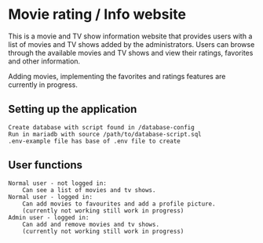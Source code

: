 # Movie rating / Info website
This is a movie and TV show information website that provides users with a list of movies and TV shows added by the administrators. Users can browse through the available movies and TV shows and view their ratings, favorites and other information.

Adding movies, implementing the favorites and ratings features are currently in progress.

## Setting up the application
	Create database with script found in /database-config
	Run in mariadb with source /path/to/database-script.sql
	.env-example file has base of .env file to create 

## User functions 
	Normal user - not logged in:
		Can see a list of movies and tv shows.
	Normal user - logged in:
		Can add movies to favourites and add a profile picture.
		(currently not working still work in progress)
	Admin user - logged in:
		Can add and remove movies and tv shows.
		(currently not working still work in progress)
